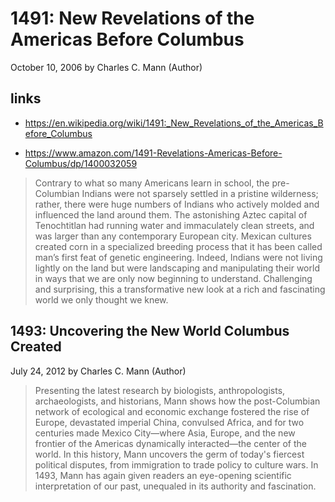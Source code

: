 # 1491: New Revelations of the Americas Before Columbus

October 10, 2006
by Charles C. Mann (Author)

## links

* https://en.wikipedia.org/wiki/1491:_New_Revelations_of_the_Americas_Before_Columbus

* https://www.amazon.com/1491-Revelations-Americas-Before-Columbus/dp/1400032059

>Contrary to what so many Americans learn in school, the pre-Columbian Indians were not sparsely settled in a pristine wilderness; rather, there were huge numbers of Indians who actively molded and influenced the land around them. The astonishing Aztec capital of Tenochtitlan had running water and immaculately clean streets, and was larger than any contemporary European city. Mexican cultures created corn in a specialized breeding process that it has been called man’s first feat of genetic engineering. Indeed, Indians were not living lightly on the land but were landscaping and manipulating their world in ways that we are only now beginning to understand. Challenging and surprising, this a transformative new look at a rich and fascinating world we only thought we knew.

## 1493: Uncovering the New World Columbus Created

July 24, 2012
by Charles C. Mann (Author)

>Presenting the latest research by biologists, anthropologists, archaeologists, and historians, Mann shows how the post-Columbian network of ecological and economic exchange fostered the rise of Europe, devastated imperial China, convulsed Africa, and for two centuries made Mexico City—where Asia, Europe, and the new frontier of the Americas dynamically interacted—the center of the world. In this history, Mann uncovers the germ of today's fiercest political disputes, from immigration to trade policy to culture wars. In 1493, Mann has again given readers an eye-opening scientific interpretation of our past, unequaled in its authority and fascination.

